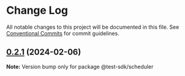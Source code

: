 # Change Log

All notable changes to this project will be documented in this file.
See [Conventional Commits](https://conventionalcommits.org) for commit guidelines.

## [0.2.1](https://github.com/hiqbalmallick/lerna-test/compare/v0.2.0...v0.2.1) (2024-02-06)

**Note:** Version bump only for package @test-sdk/scheduler
